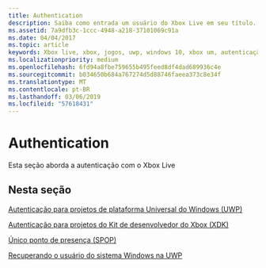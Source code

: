 ```yaml
---
title: Authentication
description: Saiba como entrada um usuário do Xbox Live em seu título.
ms.assetid: 7a9dfb3c-1ccc-4948-a218-37101069c91a
ms.date: 04/04/2017
ms.topic: article
keywords: Xbox live, xbox, jogos, uwp, windows 10, xbox um, autenticação, entrar
ms.localizationpriority: medium
ms.openlocfilehash: 6fd94a8fbe759655b495feed8df4dad689936c4e
ms.sourcegitcommit: b034650b684a767274d5d88746faeea373c8e34f
ms.translationtype: MT
ms.contentlocale: pt-BR
ms.lasthandoff: 03/06/2019
ms.locfileid: "57618431"
---
```

# <a name="authentication"></a>Authentication

Esta seção aborda a autenticação com o Xbox Live

## <a name="in-this-section"></a>Nesta seção

[Autenticação para projetos de plataforma Universal do Windows (UWP)](authentication-for-UWP-projects.md)

[Autenticação para projetos do Kit de desenvolvedor do Xbox (XDK)](authentication-for-XDK-projects.md)

[Único ponto de presença (SPOP)](single-point-of-presence.md)

[Recuperando o usuário do sistema Windows na UWP](retrieving-windows-system-user-on-UWP.md)
